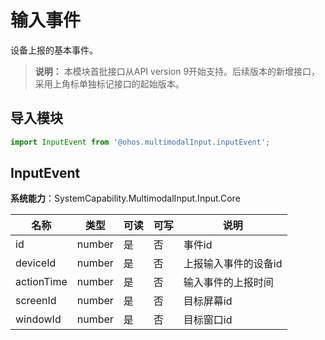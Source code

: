 # 输入事件

设备上报的基本事件。

>  **说明：**
> 本模块首批接口从API version 9开始支持。后续版本的新增接口，采用上角标单独标记接口的起始版本。

## 导入模块

```js
import InputEvent from '@ohos.multimodalInput.inputEvent';
```

## InputEvent 

**系统能力**：SystemCapability.MultimodalInput.Input.Core

| 名称         | 类型   | 可读   | 可写   | 说明             |
| ---------- | ------ | ---- | ---- | -------------- |
| id         | number | 是    | 否    | 事件id |
| deviceId   | number | 是    | 否    | 上报输入事件的设备id    |
| actionTime | number | 是    | 否    | 输入事件的上报时间      |
| screenId   | number | 是    | 否    | 目标屏幕id         |
| windowId   | number | 是    | 否    | 目标窗口id         |